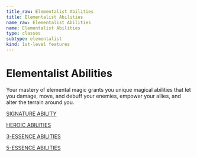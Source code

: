 ```yaml
---
title_raw: Elementalist Abilities
title: Elementalist Abilities
name_raw: Elementalist Abilities
name: Elementalist Abilities
type: classes
subtype: elementalist
kind: 1st-level features
---
```


# Elementalist Abilities

Your mastery of elemental magic grants you unique magical abilities that let you damage, move, and debuff your enemies, empower your allies, and alter the terrain around you.

[SIGNATURE ABILITY](./Signature%20Ability/Signature%20Ability.md)

[HEROIC ABILITIES](./Heroic%20Abilities.md)

[3-ESSENCE ABILITIES](./3-Essence%20Abilities/3-Essence%20Abilities.md)

[5-ESSENCE ABILITIES](./5-Essence%20Abilities/5-Essence%20Abilities.md)
